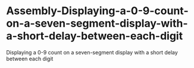 # Assembly-Displaying-a-0-9-count-on-a-seven-segment-display-with-a-short-delay-between-each-digit
Displaying a 0-9 count on a seven-segment display with a short delay between each digit
